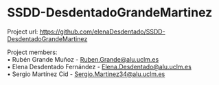 # SSDD-DesdentadoGrandeMartinez

Project url: https://github.com/elenaDesdentado/SSDD-DesdentadoGrandeMartinez  
  
Project members:  
• Rubén Grande Muñoz - Ruben.Grande@alu.uclm.es  
• Elena Desdentado Fernández - Elena.Desdentado@alu.uclm.es  
• Sergio Martínez Cid - Sergio.Martinez34@alu.uclm.es  
